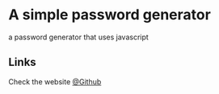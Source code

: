 # A simple password generator
a password generator that uses javascript 
## Links
Check the website [@Github](https://rawi2115.github.io/password-generator/)
